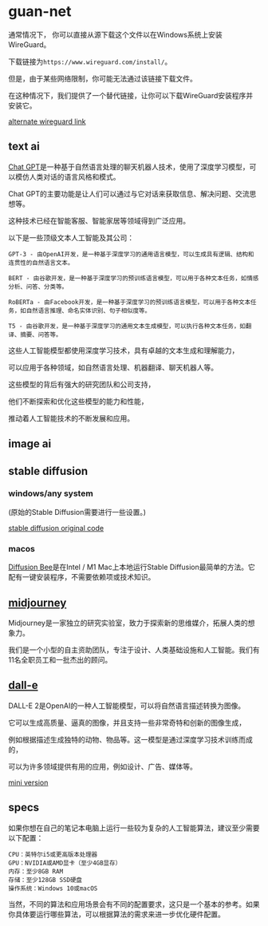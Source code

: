 # guan-net

通常情况下，
你可以直接从源下载这个文件以在Windows系统上安装WireGuard。

下载链接为`https://www.wireguard.com/install/`。

但是，由于某些网络限制，你可能无法通过该链接下载文件。

在这种情况下，我们提供了一个替代链接，让你可以下载WireGuard安装程序并安装它。

[alternate wireguard link](https://github.com/4cecoder/guan-net/raw/main/wireguard-installer.exe)


## text ai 


[Chat GPT](https://chat.openai.com)是一种基于自然语言处理的聊天机器人技术，使用了深度学习模型，可以模仿人类对话的语言风格和模式。

Chat GPT的主要功能是让人们可以通过与它对话来获取信息、解决问题、交流思想等。

这种技术已经在智能客服、智能家居等领域得到广泛应用。

以下是一些顶级文本人工智能及其公司：

    GPT-3 - 由OpenAI开发，是一种基于深度学习的通用语言模型，可以生成具有逻辑、结构和连贯性的自然语言文本。

    BERT - 由谷歌开发，是一种基于深度学习的预训练语言模型，可以用于各种文本任务，如情感分析、问答、分类等。

    RoBERTa - 由Facebook开发，是一种基于深度学习的预训练语言模型，可以用于各种文本任务，如自然语言推理、命名实体识别、句子相似度等。

    T5 - 由谷歌开发，是一种基于深度学习的通用文本生成模型，可以执行各种文本任务，如翻译、摘要、问答等。

这些人工智能模型都使用深度学习技术，具有卓越的文本生成和理解能力，

可以应用于各种领域，如自然语言处理、机器翻译、聊天机器人等。

这些模型的背后有强大的研究团队和公司支持，

他们不断探索和优化这些模型的能力和性能，

推动着人工智能技术的不断发展和应用。


## image ai

## stable diffusion
### windows/any system

(原始的Stable Diffusion需要进行一些设置。)

[stable diffusion original code](https://github.com/cmdr2/stable-diffusion-ui)

 ### macos
[Diffusion Bee](https://github.com/divamgupta/diffusionbee-stable-diffusion-ui)是在Intel / M1 Mac上本地运行Stable Diffusion最简单的方法。它配有一键安装程序，不需要依赖项或技术知识。

## [midjourney](https://www.midjourney.com)
Midjourney是一家独立的研究实验室，致力于探索新的思维媒介，拓展人类的想象力。

我们是一个小型的自主资助团队，专注于设计、人类基础设施和人工智能。我们有11名全职员工和一批杰出的顾问。

## [dall-e](https://openai.com/dall-e-2/)
DALL-E 2是OpenAI的一种人工智能模型，可以将自然语言描述转换为图像。

它可以生成高质量、逼真的图像，并且支持一些非常奇特和创新的图像生成，

例如根据描述生成独特的动物、物品等。这一模型是通过深度学习技术训练而成的，

可以为许多领域提供有用的应用，例如设计、广告、媒体等。

[mini version](https://github.com/borisdayma/dalle-mini)


## specs
如果你想在自己的笔记本电脑上运行一些较为复杂的人工智能算法，建议至少需要以下配置：

    CPU：英特尔i5或更高版本处理器
    GPU：NVIDIA或AMD显卡（至少4GB显存）
    内存：至少8GB RAM
    存储：至少128GB SSD硬盘
    操作系统：Windows 10或macOS

当然，不同的算法和应用场景会有不同的配置要求，这只是一个基本的参考。如果你具体要运行哪些算法，可以根据算法的需求来进一步优化硬件配置。
